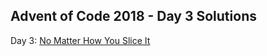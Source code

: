 ## Advent of Code 2018 - Day 3 Solutions

Day 3: [No Matter How You Slice It](https://adventofcode.com/2018/day/3)